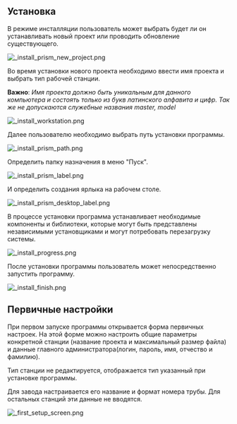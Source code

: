 ﻿
## Установка 
В режиме инсталляции пользователь может выбрать будет ли он устанавливать новый проект или проводить обновление существующего.

![_install_prism_new_project.png](./images/_install_prism_new_project.png "")

Во время установки нового проекта необходимо ввести имя проекта и выбрать тип рабочей станции.

**Важно**: *Имя проекта должно быть уникальным для данного компьютера и состоять только из букв латинского алфавита и цифр. Так же не допускаются служебные названия master, model*

![_install_workstation.png](./images/_install_workstation.png "")

Далее пользователю необходимо выбрать путь установки программы.

![_install_prism_path.png](./images/_install_prism_path.png "")

Определить папку назначения в меню "Пуск".

![_install_prism_label.png](./images/_install_prism_label.png "")

И определить создания ярлыка на рабочем столе.

![_install_prism_desktop_label.png](./images/_install_prism_desktop_label.png "")

В процессе установки программа устанавливает необходимые компоненты и библиотеки, которые могут быть представлены независимыми установщиками и могут потребовать перезагрузку системы.

![_install_progress.png](./images/_install_progress.png "")

После установки программы пользователь может непосредственно запустить программу.

![_install_finish.png](./images/_install_finish.png "")



## Первичные настройки

При первом запуске программы открывается форма первичных настроек. 
На этой форме можно настроить общие параметры конкретной станции (название проекта и максимальный размер файла) и данные главного администратора(логин, пароль, имя, отчество и фамилию). 

Тип станции не редактируется, отображается тип указанный при установке программы.

Для завода настраивается его название и формат номера трубы. Для остальных станций эти данные не вводятся. 


![_first_setup_screen.png](./images/_first_setup_screen.png "")

